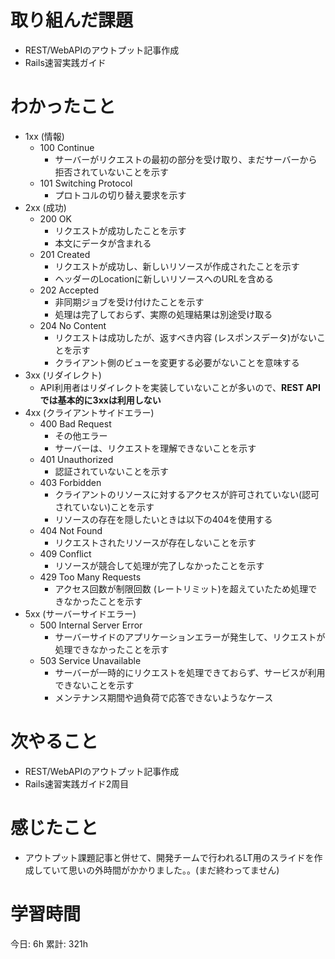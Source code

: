 # 取り組んだ課題 
+ REST/WebAPIのアウトプット記事作成
+ Rails速習実践ガイド 
# わかったこと 
+ 1xx (情報)
    + 100 Continue
        + サーバーがリクエストの最初の部分を受け取り、まだサーバーから拒否されていないことを示す
    + 101 Switching Protocol
        + プロトコルの切り替え要求を示す
+ 2xx (成功)
    + 200 OK
        + リクエストが成功したことを示す
        + 本文にデータが含まれる
    + 201 Created
        + リクエストが成功し、新しいリソースが作成されたことを示す
        + ヘッダーのLocationに新しいリソースへのURLを含める
    + 202 Accepted
        + 非同期ジョブを受け付けたことを示す
        + 処理は完了しておらず、実際の処理結果は別途受け取る
    + 204 No Content
        + リクエストは成功したが、返すべき内容 (レスポンスデータ)がないことを示す
        + クライアント側のビューを変更する必要がないことを意味する
+ 3xx (リダイレクト)
    + API利用者はリダイレクトを実装していないことが多いので、**REST API では基本的に3xxは利用しない**
+ 4xx (クライアントサイドエラー)
    + 400 Bad Request
        + その他エラー
        + サーバーは、リクエストを理解できないことを示す
    + 401 Unauthorized
        + 認証されていないことを示す
    + 403 Forbidden
        + クライアントのリソースに対するアクセスが許可されていない(認可されていない)ことを示す
        + リソースの存在を隠したいときは以下の404を使用する
    + 404 Not Found
        + リクエストされたリソースが存在しないことを示す
    + 409 Conflict
        + リソースが競合して処理が完了しなかったことを示す
    + 429 Too Many Requests
        + アクセス回数が制限回数 (レートリミット)を超えていたため処理できなかったことを示す
+ 5xx (サーバーサイドエラー)
    + 500 Internal Server Error
        + サーバーサイドのアプリケーションエラーが発生して、リクエストが処理できなかったことを示す
    + 503 Service Unavailable
        + サーバーが一時的にリクエストを処理できておらず、サービスが利用できないことを示す
        + メンテナンス期間や過負荷で応答できないようなケース

# 次やること
+ REST/WebAPIのアウトプット記事作成
+ Rails速習実践ガイド2周目
# 感じたこと
+ アウトプット課題記事と併せて、開発チームで行われるLT用のスライドを作成していて思いの外時間がかかりました。。(まだ終わってません)
# 学習時間  
今日: 6h 
累計: 321h 

